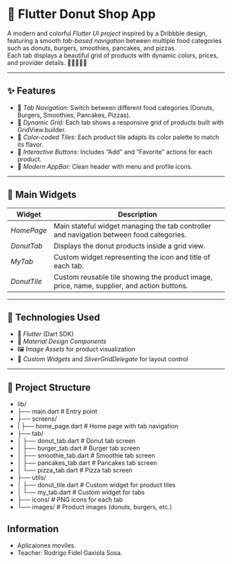 # 🍩 Flutter Donut Shop App

A modern and colorful *Flutter UI project* inspired by a Dribbble design, featuring a smooth *tab-based navigation* between multiple food categories such as donuts, burgers, smoothies, pancakes, and pizzas.  
Each tab displays a beautiful grid of products with dynamic colors, prices, and provider details. 🧁🍔🍹🥞🍕

---

## ✨ Features

- 🧭 *Tab Navigation:* Switch between different food categories (Donuts, Burgers, Smoothies, Pancakes, Pizzas).  
- 🍩 *Dynamic Grid:* Each tab shows a responsive grid of products built with GridView.builder.  
- 🎨 *Color-coded Tiles:* Each product tile adapts its color palette to match its flavor.  
- 💖 *Interactive Buttons:* Includes “Add” and “Favorite” actions for each product.  
- 👤 *Modern AppBar:* Clean header with menu and profile icons.  

---

## 🧱 Main Widgets

| Widget | Description |
|--------|--------------|
| *HomePage* | Main stateful widget managing the tab controller and navigation between food categories. |
| *DonutTab* | Displays the donut products inside a grid view. |
| *MyTab* | Custom widget representing the icon and title of each tab. |
| *DonutTile* | Custom reusable tile showing the product image, price, name, supplier, and action buttons. |

---

## 🧰 Technologies Used

- 💙 *Flutter* (Dart SDK)
- 🧩 *Material Design Components*
- 🖼️ *Image Assets* for product visualization
- 🎨 *Custom Widgets* and *SliverGridDelegate* for layout control

---

## 📂 Project Structure
- lib/
- ├── main.dart # Entry point
- ├── screens/
- | ├── home_page.dart # Home page with tab navigation
- ├── tab/
- │ ├── donut_tab.dart # Donut tab screen
- │ ├── burger_tab.dart # Burger tab screen
- │ ├── smoothie_tab.dart # Smoothie tab screen
- │ ├── pancakes_tab.dart # Pancakes tab screen
- │ └── pizza_tab.dart # Pizza tab screen
- ├── utils/
- │ ├── donut_tile.dart # Custom widget for product tiles
- │ └── my_tab.dart # Custom widget for tabs
- ├── icons/ # PNG icons for each tab
- └── images/ # Product images (donuts, burgers, etc.)


## Information
- Aplicaiones moviles.
- Teacher: Rodrigo Fidel Gaxiola Sosa.
